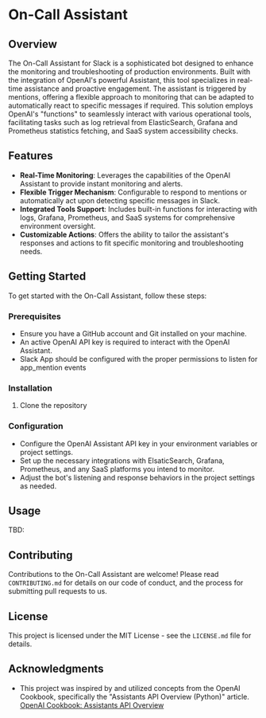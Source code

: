 # On-Call Assistant

## Overview
The On-Call Assistant for Slack is a sophisticated bot designed to enhance the monitoring and troubleshooting of production environments. Built with the integration of OpenAI's powerful Assistant, this tool specializes in real-time assistance and proactive engagement. The assistant is triggered by mentions, offering a flexible approach to monitoring that can be adapted to automatically react to specific messages if required. This solution employs OpenAI's "functions" to seamlessly interact with various operational tools, facilitating tasks such as log retrieval from ElasticSearch, Grafana and Prometheus statistics fetching, and SaaS system accessibility checks.

## Features
- **Real-Time Monitoring**: Leverages the capabilities of the OpenAI Assistant to provide instant monitoring and alerts.
- **Flexible Trigger Mechanism**: Configurable to respond to mentions or automatically act upon detecting specific messages in Slack.
- **Integrated Tools Support**: Includes built-in functions for interacting with logs, Grafana, Prometheus, and SaaS systems for comprehensive environment oversight.
- **Customizable Actions**: Offers the ability to tailor the assistant's responses and actions to fit specific monitoring and troubleshooting needs.

## Getting Started
To get started with the On-Call Assistant, follow these steps:

### Prerequisites
- Ensure you have a GitHub account and Git installed on your machine.
- An active OpenAI API key is required to interact with the OpenAI Assistant.
- Slack App should be configured with the proper permissions to listen for app_mention events

### Installation
1. Clone the repository

### Configuration
- Configure the OpenAI Assistant API key in your environment variables or project settings.
- Set up the necessary integrations with ElsaticSearch, Grafana, Prometheus, and any SaaS platforms you intend to monitor.
- Adjust the bot's listening and response behaviors in the project settings as needed.

## Usage
TBD:


## Contributing
Contributions to the On-Call Assistant are welcome! Please read `CONTRIBUTING.md` for details on our code of conduct, and the process for submitting pull requests to us.

## License
This project is licensed under the MIT License - see the `LICENSE.md` file for details.

## Acknowledgments
- This project was inspired by and utilized concepts from the OpenAI Cookbook, specifically the "Assistants API Overview (Python)" article. [OpenAI Cookbook: Assistants API Overview](https://cookbook.openai.com/examples/assistants_api_overview_python)


